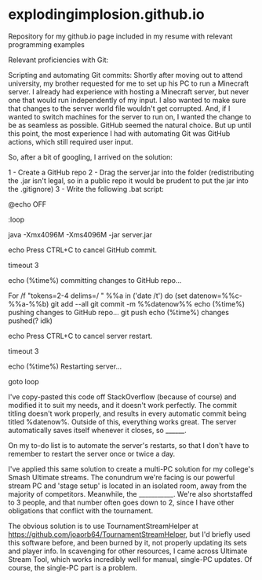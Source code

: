 # explodingimplosion.github.io
Repository for my github.io page included in my resume with relevant programming examples


Relevant proficiencies with Git:

Scripting and automating Git commits:
  Shortly after moving out to attend university, my brother requested for me to set up his PC to run a Minecraft server. I already had experience with hosting a Minecraft server, but never one that would run independently of my input. I also wanted to make sure that changes to the server world file wouldn't get corrupted. And, if I wanted to switch machines for the server to run on, I wanted the change to be as seamless as possible. GitHub seemed the natural choice. But up until this point, the most experience I had with automating Git was GitHub actions, which still required user input.

  So, after a bit of googling, I arrived on the solution:

  1 - Create a GitHub repo
  2 - Drag the server.jar into the folder (redistributing the .jar isn't legal, so in a public repo it would be prudent to put the jar into the .gitignore)
  3 - Write the following .bat script:

@echo OFF

:loop

java -Xmx4096M -Xms4096M -jar server.jar

echo Press CTRL+C to cancel GitHub commit.

timeout 3

echo (%time%) committing changes to GitHub repo...

For /f "tokens=2-4 delims=/ " %%a in ('date /t') do (set datenow=%%c-%%a-%%b)
git add --all
git commit -m %%datenow%%
echo (%time%) pushing changes to GitHub repo...
git push
echo (%time%) changes pushed(? idk)

echo Press CTRL+C to cancel server restart.

timeout 3

echo (%time%) Restarting server...

goto loop

  I've copy-pasted this code off StackOverflow (because of course) and modified it to suit my needs, and it doesn't work perfectly. The commit titling doesn't work properly, and results in every automatic commit being titled %datenow%. Outside of this, everything works great. The server automatically saves itself whenever it closes, so ______.


  On my to-do list is to automate the server's restarts, so that I don't have to remember to restart the server once or twice a day.


I've applied this same solution to create a multi-PC solution for my college's Smash Ultimate streams. The conundrum we're facing is our powerful stream PC and 'stage setup' is located in an isolated room, away from the majority of competitors. Meanwhile, the ___________. We're also shortstaffed to 3 people, and that number often goes down to 2, since I have other obligations that conflict with the tournament.

The obvious solution is to use TournamentStreamHelper at https://github.com/joaorb64/TournamentStreamHelper, but I'd briefly used this software before, and been burned by it, not properly updating its sets and player info. In scavenging for other resources, I came across Ultimate Stream Tool, which works incredibly well for manual, single-PC updates. Of course, the single-PC part is a problem.
